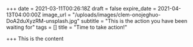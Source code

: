 +++
date = 2021-03-11T00:26:18Z
draft = false
expire_date = 2021-04-13T04:00:00Z
image_url = "/uploads/images/clem-onojeghuo-DoA2duXyzRM-unsplash.jpg"
subtitle = "This is the action you have been waiting for"
tags = []
title = "Time to take action!"

+++
This is the content